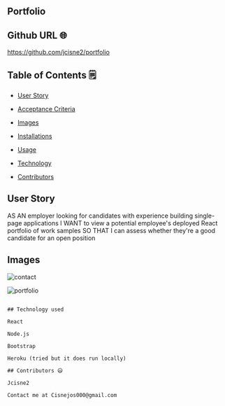 ## Portfolio

## Github URL 🌐
https://github.com/jcisne2/portfolio

## Table of Contents 🗒

* [User Story](#User-Story)

* [Acceptance Criteria](#Acceptance-Criteria)

* [Images](#images)

* [Installations](#dependencies)

* [Usage](#Usage)

* [Technology](#Technology)

* [Contributors](#contributors)

## User Story

AS AN employer looking for candidates with experience building single-page applications
I WANT to view a potential employee's deployed React portfolio of work samples
SO THAT I can assess whether they're a good candidate for an open position

## Images
![contact](https://user-images.githubusercontent.com/108189023/210483445-6f4ad6be-cf27-4f39-af67-e3850f2d8662.png)

![portfolio](https://user-images.githubusercontent.com/108189023/210483451-a4586102-ff0e-467e-8f52-9e624f57f607.png)


```

## Technology used

React

Node.js

Bootstrap

Heroku (tried but it does run locally)

## Contributors 😃

Jcisne2

Contact me at Cisnejos000@gmail.com

